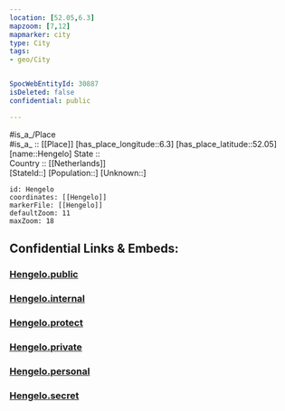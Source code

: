 ```yaml
---
location: [52.05,6.3] 
mapzoom: [7,12] 
mapmarker: city 
type: City
tags:
- geo/City


SpocWebEntityId: 30887
isDeleted: false
confidential: public

---
```

#is_a_/Place  
#is_a_ :: [[Place]] 
[has_place_longitude::6.3] 
[has_place_latitude::52.05] 
[name::Hengelo] 
State ::  
Country :: [[Netherlands]]  
[StateId::] 
[Population::] 
[Unknown::] 


```leaflet
id: Hengelo
coordinates: [[Hengelo]] 
markerFile: [[Hengelo]] 
defaultZoom: 11 
maxZoom: 18
```


## Confidential Links & Embeds: 

### [Hengelo.public](/_public/\Earth\Continent\Europe\Europe~West\Netherlands\Provinces~Netherlands\Gelderland\CityHengelo.public.md) 

### [Hengelo.internal](/_internal/\Earth\Continent\Europe\Europe~West\Netherlands\Provinces~Netherlands\Gelderland\CityHengelo.internal.md) 

### [Hengelo.protect](/_protect/\Earth\Continent\Europe\Europe~West\Netherlands\Provinces~Netherlands\Gelderland\CityHengelo.protect.md) 

### [Hengelo.private](/_private/\Earth\Continent\Europe\Europe~West\Netherlands\Provinces~Netherlands\Gelderland\CityHengelo.private.md) 

### [Hengelo.personal](/_personal/\Earth\Continent\Europe\Europe~West\Netherlands\Provinces~Netherlands\Gelderland\CityHengelo.personal.md) 

### [Hengelo.secret](/_secret/\Earth\Continent\Europe\Europe~West\Netherlands\Provinces~Netherlands\Gelderland\CityHengelo.secret.md)


